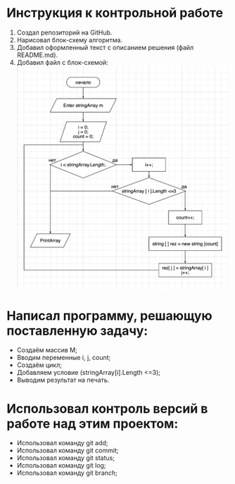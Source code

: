 # Инструкция к контрольной работе
1. Создал репозиторий на GitHub.
2. Нарисовал блок-схему алгоритма.
3. Добавил оформленный текст с описанием решения (файл README.md).
4. Добавил файл с блок-схемой:![Файл с блок-схемой алгоритма](Blok-shema.jpg)

# Написал программу, решающую поставленную задачу:
* Создаём массив М;
* Вводим переменные i, j, count;
* Создаём цикл;
* Добавляем условие (stringArray[i].Length <=3);
* Выводим результат на печать.

# Использовал контроль версий в работе над этим проектом:
* Использовал команду git add;
* Использовал команду git commit;
* Использовал команду git status;
* Использовал команду git log;
* Использовал команду git branch;